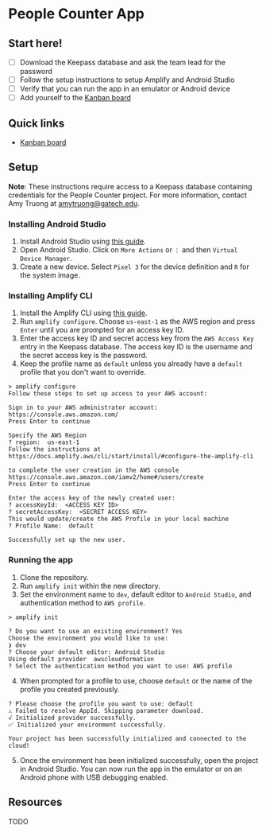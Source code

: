 # People Counter App

## Start here!
- [ ] Download the Keepass database and ask the team lead for the password
- [ ] Follow the setup instructions to setup Amplify and Android Studio
- [ ] Verify that you can run the app in an emulator or Android device
- [ ] Add yourself to the [Kanban board](https://trello.com/invite/b/1864iZjN/ATTIc5b18ffcf89125d7957e20f84d16dac89FB0D3D5/development-stories)

## Quick links
- [Kanban board](https://trello.com/b/1864iZjN/development-stories)

## Setup
**Note**: These instructions require access to a Keepass
database containing credentials for the People Counter project. For more information, contact Amy Truong at [amytruong@gatech.edu](mailto:amytruong@gatech.edu).

### Installing Android Studio
1. Install Android Studio using [this guide](https://developer.android.com/studio/install).
1. Open Android Studio. Click on `More Actions` or `⋮` and then `Virtual Device Manager`.
2. Create a new device. Select `Pixel 3` for the device definition and `R` for the system image.

### Installing Amplify CLI

1. Install the Amplify CLI using [this guide](https://docs.amplify.aws/cli/start/install/).
2. Run `amplify configure`. Choose `us-east-1` as the AWS region and press `Enter` until you are prompted for an access key ID.
3. Enter the access key ID and secret access key from the `AWS Access Key` entry in the Keepass database. The access key ID is the username and the secret access key is the password.
4. Keep the profile name as `default` unless you already have a `default` profile that you don't want to override.
```
> amplify configure
Follow these steps to set up access to your AWS account:

Sign in to your AWS administrator account:
https://console.aws.amazon.com/
Press Enter to continue

Specify the AWS Region
? region:  us-east-1
Follow the instructions at
https://docs.amplify.aws/cli/start/install/#configure-the-amplify-cli

to complete the user creation in the AWS console
https://console.aws.amazon.com/iamv2/home#/users/create
Press Enter to continue

Enter the access key of the newly created user:
? accessKeyId:  <ACCESS KEY ID>
? secretAccessKey:  <SECRET ACCESS KEY>
This would update/create the AWS Profile in your local machine
? Profile Name:  default

Successfully set up the new user.
```

### Running the app
1. Clone the repository.
2. Run `amplify init` within the new directory.
3. Set the environment name to `dev`, default editor to `Android Studio`, and authentication method to `AWS profile`.
```
> amplify init

? Do you want to use an existing environment? Yes
Choose the environment you would like to use:
❯ dev
? Choose your default editor: Android Studio
Using default provider  awscloudformation
? Select the authentication method you want to use: AWS profile
```
4. When prompted for a profile to use, choose `default` or the name of the profile you created previously.
```
? Please choose the profile you want to use: default
⚠️ Failed to resolve AppId. Skipping parameter download.
√ Initialized provider successfully.
✅ Initialized your environment successfully.

Your project has been successfully initialized and connected to the cloud!
```
5. Once the environment has been initialized successfully, open the project in Android Studio. You can now run the app in the emulator or on an Android phone with USB debugging enabled.

## Resources
TODO
